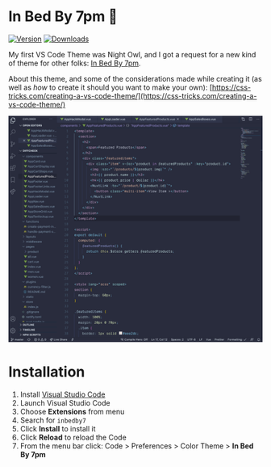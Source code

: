 # In Bed By 7pm 🌆

[![Version](https://vsmarketplacebadge.apphb.com/version/sdras.inbedby7pm.svg)](https://aka.ms/inbedby7pm)
[![Downloads](https://img.shields.io/vscode-marketplace/r/sdras.inbedby7pm.svg)](https://aka.ms/inbedby7pm)

My first VS Code Theme was Night Owl, and I got a request for a new kind of theme for other folks: [In Bed By 7pm](https://twitter.com/toddmorey/status/1309982499003564034?s=20).

About this theme, and some of the considerations made while creating it (as well as _how_ to create it should you want to make your own): [https://css-tricks.com/creating-a-vs-code-theme/](https://css-tricks.com/creating-a-vs-code-theme/)

![In Bed By 7pm Screen](inbedby7.png)

# Installation

1.  Install [Visual Studio Code](https://code.visualstudio.com/)
2.  Launch Visual Studio Code
3.  Choose **Extensions** from menu
4.  Search for `inbedby7`
5.  Click **Install** to install it
6.  Click **Reload** to reload the Code
7.  From the menu bar click: Code > Preferences > Color Theme > **In Bed By 7pm**
